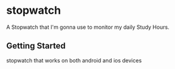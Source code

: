 # stopwatch

A Stopwatch that I'm gonna use to monitor my daily Study Hours.

## Getting Started

stopwatch that works on both android and ios devices 
